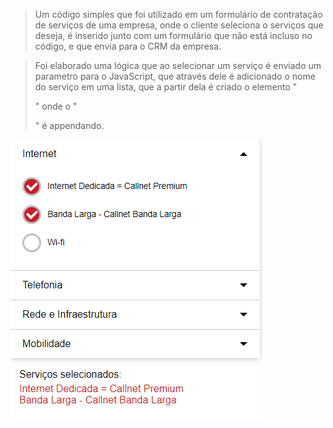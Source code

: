 
> Um código simples que foi utilizado em um formulário de contratação de serviços de uma empresa, onde o cliente seleciona o serviços que deseja, é inserido junto com um formulário que não está incluso no código, e que envia para o CRM da empresa.

> Foi elaborado uma lógica que ao selecionar um serviço é enviado um parametro para o JavaScript, que através dele é adicionado o nome do serviço em uma lista, que a partir dela é criado o elemento "<div>" onde o "<p>" é appendando.

<img src="./ImageExample.png" alt="exemplo imagem">
